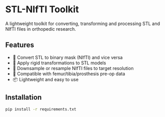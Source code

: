 # STL-NIfTI Toolkit

A lightweight toolkit for converting, transforming and processing STL and NIfTI files in orthopedic research.

## Features
- 🔄 Convert STL to binary mask (NIfTI) and vice versa
- 📐 Apply rigid transformations to STL models
- 🔻 Downsample or resample NIfTI files to target resolution
- 🦵 Compatible with femur/tibia/prosthesis pre-op data
- 📦 Lightweight and easy to use

## Installation
```bash
pip install -r requirements.txt
